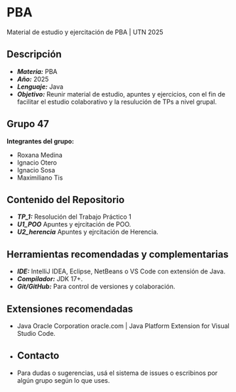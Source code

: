 # PBA

Material de estudio y ejercitación de PBA | UTN 2025

## Descripción

- ***Materia:*** PBA
- ***Año:*** 2025
- ***Lenguaje:*** Java
- ***Objetivo:***  Reunir material de estudio, apuntes y ejercicios, con el fin de facilitar el estudio colaborativo y la resulución de TPs a nivel grupal.

## Grupo 47

**Integrantes del grupo:**

- Roxana Medina
- Ignacio Otero
- Ignacio Sosa
- Maximiliano Tis

## Contenido del Repositorio

- ***TP_1:*** Resolución del Trabajo Práctico 1
- ***U1_POO*** Apuntes y ejrcitación de POO.
- ***U2_herencia*** Apuntes y ejrcitación de Herencia.

## Herramientas recomendadas y complementarias

- ***IDE:*** IntelliJ IDEA, Eclipse, NetBeans o VS Code con extensión de Java.
- ***Compilador:*** JDK 17+.
- ***Git/GitHub:*** Para control de versiones y colaboración.

## Extensiones recomendadas

- Java Oracle Corporation oracle.com | Java Platform Extension for Visual Studio Code.

- ## Contacto

- Para dudas o sugerencias, usá el sistema de issues o escribinos por algún grupo según lo que uses.

